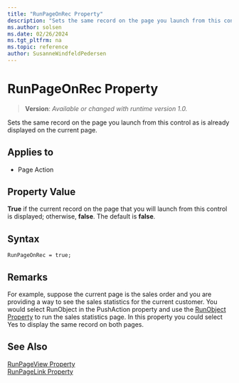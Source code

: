 ```yaml
---
title: "RunPageOnRec Property"
description: "Sets the same record on the page you launch from this control as is already displayed on the current page."
ms.author: solsen
ms.date: 02/26/2024
ms.tgt_pltfrm: na
ms.topic: reference
author: SusanneWindfeldPedersen
---
```

[//]: # (START>DO_NOT_EDIT)
[//]: # (IMPORTANT:Do not edit any of the content between here and the END>DO_NOT_EDIT.)
[//]: # (Any modifications should be made in the .xml files in the ModernDev repo.)
# RunPageOnRec Property
> **Version**: _Available or changed with runtime version 1.0._

Sets the same record on the page you launch from this control as is already displayed on the current page.

## Applies to
-   Page Action

[//]: # (IMPORTANT: END>DO_NOT_EDIT)


## Property Value  

**True** if the current record on the page that you will launch from this control is displayed; otherwise, **false**. The default is **false**.  

## Syntax

```AL
RunPageOnRec = true;
```
  
## Remarks  

For example, suppose the current page is the sales order and you are providing a way to see the sales statistics for the current customer. You would select RunObject in the PushAction property and use the [RunObject Property](devenv-runobject-property.md) to run the sales statistics page. In this property you could select Yes to display the same record on both pages.  
  
## See Also  

[RunPageView Property](devenv-runpageview-property.md)   
[RunPageLink Property](devenv-runpagelink-property.md)
